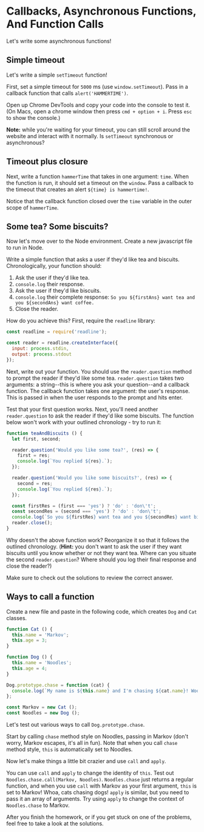 # Callbacks, Asynchronous Functions, And Function Calls

Let's write some asynchronous functions!

## Simple timeout

Let's write a simple `setTimeout` function!

First, set a simple timeout for `5000` ms (use `window.setTimeout`). Pass in a
callback function that calls `alert('HAMMERTIME')`.

Open up Chrome DevTools and copy your code into the console to test it. (On
Macs, open a chrome window then press `cmd + option + i`. Press `esc` to show
the console.)

**Note:** while you're waiting for your timeout, you can still scroll around the
website and interact with it normally. Is `setTimeout` synchronous or
asynchronous?

## Timeout plus closure

Next, write a function `hammerTime` that takes in one argument: `time`. When the
function is run, it should set a timeout on the `window`. Pass a callback to the
timeout that creates an alert `${time} is hammertime!`.

Notice that the callback function closed over the `time` variable in the outer
scope of `hammerTime`.

## Some tea? Some biscuits?

Now let's move over to the Node environment. Create a new javascript file to run
in Node.

Write a simple function that asks a user if they'd like tea and biscuits.
Chronologically, your function should:

1. Ask the user if they'd like tea.
2. `console.log` their response.
3. Ask the user if they'd like biscuits.
4. `console.log` their complete response: `So you ${firstAns} want tea and you
   ${secondAns} want coffee.`
5. Close the reader.

How do you achieve this? First, require the `readline` library:

```javascript
const readline = require('readline');

const reader = readline.createInterface({
  input: process.stdin,
  output: process.stdout
});
```

Next, write out your function. You should use the `reader.question` method to
prompt the reader if they'd like some tea. `reader.question` takes two
arguments: a string--this is where you ask your question--and a callback
function. The callback function takes one argument: the user's response. This is
passed in when the user responds to the prompt and hits enter.

Test that your first question works. Next, you'll need another `reader.question`
to ask the reader if they'd like some biscuits. The function below won't work
with your outlined chronology - try to run it:

```javascript
function teaAndBiscuits () {
  let first, second;

  reader.question('Would you like some tea?', (res) => {
    first = res;
    console.log(`You replied ${res}.`);
  });

  reader.question('Would you like some biscuits?', (res) => {
    second = res;
    console.log(`You replied ${res}.`);
  });

  const firstRes = (first === 'yes') ? 'do' : 'don\'t';
  const secondRes = (second === 'yes') ? 'do' : 'don\'t';
  console.log(`So you ${firstRes} want tea and you ${secondRes} want biscuits.`);
  reader.close();
}
```

Why doesn't the above function work? Reorganize it so that it follows the
outlined chronology. (**Hint:** you don't want to ask the user if they want
biscuits until you know whether or not they want tea. Where can you situate the
second `reader.question`? Where should you log their final response and close
the reader?)

Make sure to check out the solutions to review the correct answer.

## Ways to call a function

Create a new file and paste in the following code, which creates `Dog` and `Cat`
classes.

```javascript
function Cat () {
  this.name = 'Markov';
  this.age = 3;
}

function Dog () {
  this.name = 'Noodles';
  this.age = 4;
}

Dog.prototype.chase = function (cat) {
  console.log(`My name is ${this.name} and I'm chasing ${cat.name}! Woof!`)
};

const Markov = new Cat ();
const Noodles = new Dog ();
```

Let's test out various ways to call `Dog.prototype.chase`.

Start by calling `chase` method style on Noodles, passing in Markov (don't
worry, Markov escapes, it's all in fun). Note that when you call `chase`
method style, `this` is automatically set to Noodles.

Now let's make things a little bit crazier and use `call` and `apply`.

You can use `call` and `apply` to change the identity of `this`. Test out
`Noodles.chase.call(Markov, Noodles)`. `Noodles.chase` just returns a regular
function, and when you use `call` with Markov as your first argument, `this` is
set to Markov! Whoa, cats chasing dogs! `apply` is similar, but you need to pass
it an array of arguments. Try using `apply` to change the context of
`Noodles.chase` to Markov.

After you finish the homework, or if you get stuck on one of the problems, feel
free to take a look at the solutions.
